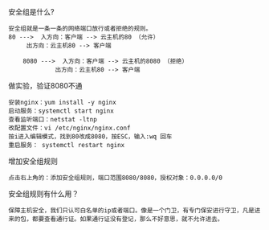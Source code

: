 
安全组是什么?

	安全组就是一条一条的网络端口放行或者拒绝的规则。
	80 --->  入方向：客户端 --> 云主机的80 （允许）
		 出方向：云主机80 --> 客户端 

        8080 --->  入方向：客户端 --> 云主机的8080 （拒绝）
                 出方向：云主机80 --> 客户端

做实验，验证8080不通

	安装nginx：yum install -y nginx 
	启动服务：systemctl start nginx 
	查看监听端口：netstat -ltnp 
	改配置文件：vi /etc/nginx/nginx.conf 
	按i进入编辑模式，找到80改成8080，按ESC，输入:wq 回车
	重启服务： systemctl restart nginx
	

增加安全组规则

	点击右上角的：添加安全组规则，端口范围8080/8080，授权对象：0.0.0.0/0


安全组规则有什么用？

	保障主机安全，我们只认可白名单的ip或者端口。像是一个门卫，有专门保安进行守卫，凡是进来的包，都要查看通行证。如果通行证没有登记，那么不好意思，就不允许进去。
